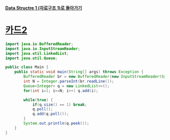 **[Data Structre 1 (자료구조 1)로 돌아가기](readme.md)**

# [카드2](https://www.acmicpc.net/problem/2164)

```java
import java.io.BufferedReader;
import java.io.InputStreamReader;
import java.util.LinkedList;
import java.util.Queue;

public class Main {
    public static void main(String[] args) throws Exception {
        BufferedReader br = new BufferedReader(new InputStreamReader(System.in));
        int N = Integer.parseInt(br.readLine());
        Queue<Integer> q = new LinkedList<>();
        for(int i=1; i<=N; i++) q.add(i);

        while(true) {
            if(q.size() == 1) break;
            q.poll();
            q.add(q.poll());
        }
        System.out.println(q.peek());
    }
}
```
